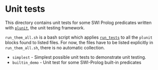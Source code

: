 # Unit tests

This directory contains unit tests for some SWI Prolog predicates written with [`plunit`](https://eu.swi-prolog.org/pldoc/doc_for?object=section(%27packages/plunit.html%27)), the unit testing framework.

`run_them_all.sh` is a bash script which applies [`run_tests`](https://eu.swi-prolog.org/pldoc/doc_for?object=run_tests/0)
to all the `plunit` blocks found to listed files. For now, the files have to be listed explicitly in `run_them_all.sh`,
there is no automatic collection.

- `simplest` - Simplest possible unit tests to demonstrate unit testing.
- `builtin_demo` - Unit test for some SWI-Prolog built-in predicates



